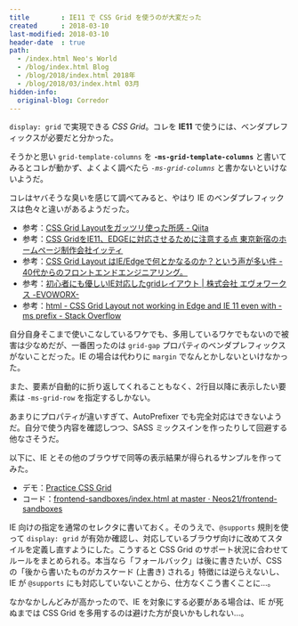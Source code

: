 ```yaml
---
title        : IE11 で CSS Grid を使うのが大変だった
created      : 2018-03-10
last-modified: 2018-03-10
header-date  : true
path:
  - /index.html Neo's World
  - /blog/index.html Blog
  - /blog/2018/index.html 2018年
  - /blog/2018/03/index.html 03月
hidden-info:
  original-blog: Corredor
---
```


`display: grid` で実現できる _CSS Grid_。コレを __IE11__ で使うには、ベンダプレフィックスが必要だと分かった。

そうかと思い `grid-template-columns` を __`-ms-grid-template-columns`__ と書いてみるとコレが動かず、よくよく調べたら _`-ms-grid-columns`_ と書かないといけないようだ。

コレはヤバそうな臭いを感じて調べてみると、やはり IE のベンダプレフィックスは色々と違いがあるようだった。

- 参考：[CSS Grid Layoutをガッツリ使った所感 - Qiita](https://qiita.com/clockmaker/items/2a6ba69ef6e452844adf)
- 参考：[CSS GridをIE11、EDGEに対応させるために注意する点 東京新宿のホームページ制作会社イッティ](https://www.itti.jp/web-staff/css-grid.php)
- 参考：[CSS Grid Layout はIE/Edgeで何とかなるのか？という声が多い件 - 40代からのフロントエンドエンジニアリング。](http://mntp.hatenablog.jp/entry/2017/05/01/003649)
- 参考：[初心者にも優しいIE対応したgridレイアウト | 株式会社 エヴォワークス -EVOWORX-](https://www.evoworx.co.jp/blog/cssgrid/)
- 参考：[html - CSS Grid Layout not working in Edge and IE 11 even with -ms prefix - Stack Overflow](https://stackoverflow.com/questions/45786788/css-grid-layout-not-working-in-edge-and-ie-11-even-with-ms-prefix)

自分自身そこまで使いこなしているワケでも、多用しているワケでもないので被害は少なめだが、一番困ったのは `grid-gap` プロパティのベンダプレフィックスがないことだった。IE の場合は代わりに `margin` でなんとかしないといけなかった。

また、要素が自動的に折り返してくれることもなく、2行目以降に表示したい要素は `-ms-grid-row` を指定するしかない。

あまりにプロパティが違いすぎて、AutoPrefixer でも完全対応はできないようだ。自分で使う内容を確認しつつ、SASS ミックスインを作ったりして回避する他なさそうだ。

以下に、IE とその他のブラウザで同等の表示結果が得られるサンプルを作ってみた。

- デモ：[Practice CSS Grid](https://neos21.github.io/frontend-sandboxes/practice-css-grid/index.html)
- コード：[frontend-sandboxes/index.html at master · Neos21/frontend-sandboxes](https://github.com/neos21/frontend-sandboxes/blob/master/practice-css-grid/index.html)

IE 向けの指定を通常のセレクタに書いておく。そのうえで、`@supports` 規則を使って `display: grid` が有効か確認し、対応しているブラウザ向けに改めてスタイルを定義し直すようにした。こうすると CSS Grid のサポート状況に合わせてルールをまとめられる。本当なら「フォールバック」は後に書きたいが、CSS の「後から書いたものがカスケード (上書き) される」特徴には逆らえないし、IE が `@supports` にも対応していないことから、仕方なくこう書くことに…。

なかなかしんどみが高かったので、IE を対象にする必要がある場合は、IE が死ぬまでは CSS Grid を多用するのは避けた方が良いかもしれない…。
